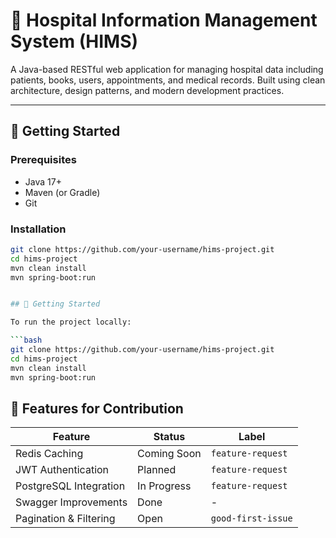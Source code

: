# 🏥 Hospital Information Management System (HIMS)

A Java-based RESTful web application for managing hospital data including patients, books, users, appointments, and medical records. 
Built using clean architecture, design patterns, and modern development practices.

---

## 🚀 Getting Started

### Prerequisites

- Java 17+
- Maven (or Gradle)
- Git

### Installation

```bash
git clone https://github.com/your-username/hims-project.git
cd hims-project
mvn clean install
mvn spring-boot:run


## 🚀 Getting Started

To run the project locally:

```bash
git clone https://github.com/your-username/hims-project.git
cd hims-project
mvn clean install
mvn spring-boot:run
```

## 🧠 Features for Contribution

| Feature                     | Status       | Label             |
|----------------------------|--------------|-------------------|
| Redis Caching              | Coming Soon  | `feature-request` |
| JWT Authentication         | Planned      | `feature-request` |
| PostgreSQL Integration     | In Progress  | `feature-request` |
| Swagger Improvements       | Done         | -                 |
| Pagination & Filtering     | Open         | `good-first-issue` |


